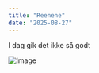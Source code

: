 ```yaml
---
title: "Reenene"
date: "2025-08-27"
---
```


I dag gik det ikke så godt

![Image](ProcesBlog/images/images/2025-08-27-PJP-unicorncoloringpage07202023-03-scaled.jpg)
